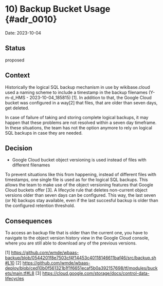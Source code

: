 # 10) Backup Bucket Usage {#adr_0010}

<!--
Don't forget to update the TOC in index.md when adding a new record
-->

Date: 2023-10-04

## Status

proposed

## Context

Historically the logical SQL backup mechanism in use by wikibase.cloud used a naming scheme to include a timestamp in the backup filenames (Y-m-d_HMS - 2023-10-04_185815) [1]. In addition to that, the Google Cloud bucket was configured in a way[2] that files, that are older than seven days, get deleted.

In case of failure of taking and storing complete logical backups, it may happen that these problems are not resolved within a seven day timeframe. In these situations, the team has not the option anymore to rely on logical SQL backups in case they are needed.

## Decision

- Google Cloud bucket object versioning is used instead of files with different filenames

To prevent situations like this from happening, instead of different files with timestamps, one single file is used as for the logical SQL backups. This allows the team to make use of the object versioning features that Google Cloud buckets offer [3]. A lifecycle rule that deletes non-current object versions older than seven days can be configured. This way, the last seven (or N) backups stay available, even if the last succesful backup is older than the configured retention threshold.

## Consequences

To access an backup file that is older than the current one, you have to navigate to the object version history view in the Google Cloud console, where you are still able to download any of the previous versions.



[1] https://github.com/wmde/wbaas-backup/blob/0544201f8e7503cf4f14453c40118146611baf46/src/backup.sh#L10
[2] https://github.com/wmde/wbaas-deploy/blob/ced10b0f561321b1f1f6651ecaf5b0a392157698/tf/modules/buckets/main.tf#L8
[3] https://cloud.google.com/storage/docs/control-data-lifecycles